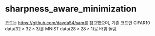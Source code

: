 # sharpness_aware_minimization

코드는 https://github.com/davda54/sam를 참고했으며, 기존 코드인 CIFAR10 data($32\times32\times 3$)를 MNIST data($28\times28\times 1$)로 바꿔 돌림.